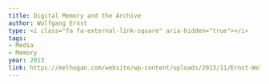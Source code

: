 ```yaml
---
title: Digital Memory and the Archive
author: Wolfgang Ernst
type: <i class="fa fa-external-link-square" aria-hidden="true"></i>
tags:
- Media
- Memory
year: 2013
link: https://melhogan.com/website/wp-content/uploads/2013/11/Ernst-Wolfgang-Digital-Memory-and-the-Archive.pdf
---
```

